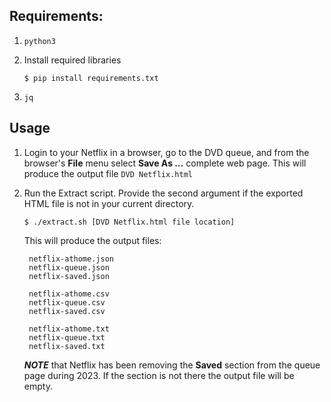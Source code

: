 ## Requirements:

1. `python3`


2. Install required libraries
    ```
    $ pip install requirements.txt
    ```

3. `jq`

## Usage

1. Login to your Netflix in a browser, go to the DVD queue, and from the browser's **File** menu select **Save As ...** complete web page. This will produce the output file `DVD Netflix.html`


2. Run the Extract script. Provide the second argument if the exported HTML file is not in your current directory.
    ```console
    $ ./extract.sh [DVD Netflix.html file location]
    ```

    This will produce the output files:
    
        netflix-athome.json
        netflix-queue.json
        netflix-saved.json
    
        netflix-athome.csv
        netflix-queue.csv
        netflix-saved.csv
    
        netflix-athome.txt
        netflix-queue.txt
        netflix-saved.txt
    
    **_NOTE_** that Netflix has been removing the **Saved** section from the queue page during 2023. If the section is not there the output file will be empty.
